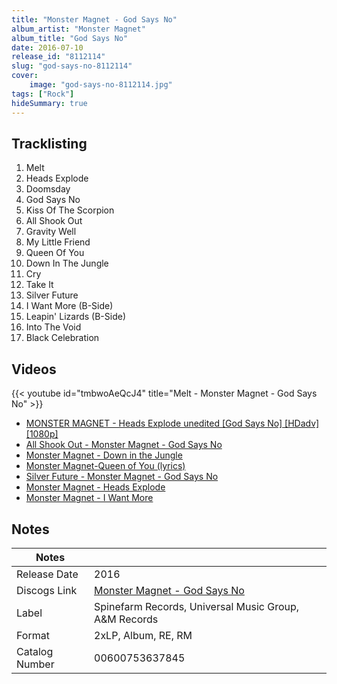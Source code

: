 ```yaml
---
title: "Monster Magnet - God Says No"
album_artist: "Monster Magnet"
album_title: "God Says No"
date: 2016-07-10
release_id: "8112114"
slug: "god-says-no-8112114"
cover:
    image: "god-says-no-8112114.jpg"
tags: ["Rock"]
hideSummary: true
---
```


## Tracklisting
1. Melt
2. Heads Explode
3. Doomsday
4. God Says No
5. Kiss Of The Scorpion
6. All Shook Out
7. Gravity Well
8. My Little Friend
9. Queen Of You
10. Down In The Jungle
11. Cry
12. Take It
13. Silver Future
14. I Want More (B-Side)
15. Leapin' Lizards (B-Side)
16. Into The Void
17. Black Celebration

## Videos
{{< youtube id="tmbwoAeQcJ4" title="Melt - Monster Magnet - God Says No" >}}
- [MONSTER MAGNET - Heads Explode unedited [God Says No] [HDadv][1080p]](https://www.youtube.com/watch?v=WhJGAbBVzQw)
- [All Shook Out - Monster Magnet - God Says No](https://www.youtube.com/watch?v=luq69m7Sp-g)
- [Monster Magnet - Down in the Jungle](https://www.youtube.com/watch?v=HTMOv_2YgWg)
- [Monster Magnet-Queen of You (lyrics)](https://www.youtube.com/watch?v=RxFIuSVQ7vM)
- [Silver Future - Monster Magnet - God Says No](https://www.youtube.com/watch?v=kuixhLvxA5A)
- [Monster Magnet - Heads Explode](https://www.youtube.com/watch?v=lOG2hv0NM9k)
- [Monster Magnet - I Want More](https://www.youtube.com/watch?v=Yji5Keb5Nko)

## Notes

| Notes          |             |
| ---------------| ----------- |
| Release Date   | 2016 |
| Discogs Link   | [Monster Magnet - God Says No](https://www.discogs.com/release/8112114) |
| Label          | Spinefarm Records, Universal Music Group, A&M Records |
| Format         | 2xLP, Album, RE, RM |
| Catalog Number | 00600753637845 |

